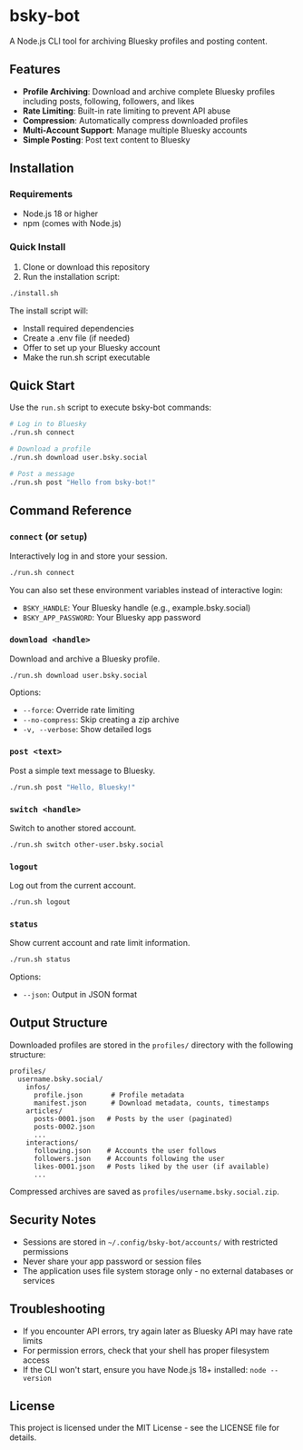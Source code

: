 # bsky-bot

A Node.js CLI tool for archiving Bluesky profiles and posting content.

## Features

- **Profile Archiving**: Download and archive complete Bluesky profiles including posts, following, followers, and likes
- **Rate Limiting**: Built-in rate limiting to prevent API abuse
- **Compression**: Automatically compress downloaded profiles
- **Multi-Account Support**: Manage multiple Bluesky accounts
- **Simple Posting**: Post text content to Bluesky

## Installation

### Requirements

- Node.js 18 or higher
- npm (comes with Node.js)

### Quick Install

1. Clone or download this repository
2. Run the installation script:

```bash
./install.sh
```

The install script will:
- Install required dependencies
- Create a .env file (if needed)
- Offer to set up your Bluesky account
- Make the run.sh script executable

## Quick Start

Use the `run.sh` script to execute bsky-bot commands:

```bash
# Log in to Bluesky
./run.sh connect

# Download a profile
./run.sh download user.bsky.social

# Post a message
./run.sh post "Hello from bsky-bot!"
```

## Command Reference

### `connect` (or `setup`)

Interactively log in and store your session.

```bash
./run.sh connect
```

You can also set these environment variables instead of interactive login:
- `BSKY_HANDLE`: Your Bluesky handle (e.g., example.bsky.social)
- `BSKY_APP_PASSWORD`: Your Bluesky app password

### `download <handle>`

Download and archive a Bluesky profile.

```bash
./run.sh download user.bsky.social
```

Options:
- `--force`: Override rate limiting
- `--no-compress`: Skip creating a zip archive
- `-v, --verbose`: Show detailed logs

### `post <text>`

Post a simple text message to Bluesky.

```bash
./run.sh post "Hello, Bluesky!"
```

### `switch <handle>`

Switch to another stored account.

```bash
./run.sh switch other-user.bsky.social
```

### `logout`

Log out from the current account.

```bash
./run.sh logout
```

### `status`

Show current account and rate limit information.

```bash
./run.sh status
```

Options:
- `--json`: Output in JSON format

## Output Structure

Downloaded profiles are stored in the `profiles/` directory with the following structure:

```
profiles/
  username.bsky.social/
    infos/
      profile.json       # Profile metadata
      manifest.json      # Download metadata, counts, timestamps
    articles/
      posts-0001.json   # Posts by the user (paginated)
      posts-0002.json
      ...
    interactions/
      following.json    # Accounts the user follows
      followers.json    # Accounts following the user
      likes-0001.json   # Posts liked by the user (if available)
      ...
```

Compressed archives are saved as `profiles/username.bsky.social.zip`.

## Security Notes

- Sessions are stored in `~/.config/bsky-bot/accounts/` with restricted permissions
- Never share your app password or session files
- The application uses file system storage only - no external databases or services

## Troubleshooting

- If you encounter API errors, try again later as Bluesky API may have rate limits
- For permission errors, check that your shell has proper filesystem access
- If the CLI won't start, ensure you have Node.js 18+ installed: `node --version`

## License

This project is licensed under the MIT License - see the LICENSE file for details.
